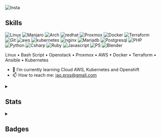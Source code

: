 <!--
## Bem-vindo ao meu portfólio.
-->
![Insta](https://img.shields.io/badge/jprs.drw-E4405F?link=https://www.instagram.com/jprs.drw/&style=for-the-badge&logo=instagram&logoColor=white)

<!--
![](images/capa.png "by @jprs.drw")
-->

## Skills

![Linux](https://img.shields.io/badge/-Linux-FCC624?style=flat-square&logo=linux&logoColor=black)
![Manjaro](https://img.shields.io/badge/-Manjaro-35BF5C?style=flat-square&logo=manjaro&logoColor=white)
![Arch](https://img.shields.io/badge/-Arch-168eca?style=flat-square&logo=arch-linux&logoColor=white)
![redhat](https://img.shields.io/badge/-RedHat-da1414?style=flat-square&logo=redhat&logoColor=white)
![Proxmox](https://img.shields.io/badge/-Proxmox-db7716?style=flat-square&logo=proxmox&logoColor=white)
![Docker](https://img.shields.io/badge/-Docker-46a2f1?style=flat-square&logo=docker&logoColor=white)
![Terraform](https://img.shields.io/badge/-Terraform-710fde?style=flat-square&logo=terraform&logoColor=white)
![Git](https://img.shields.io/badge/-Git-F05032?style=flat-square&logo=git&logoColor=white)
![aws](https://img.shields.io/badge/-AWS-ff9538?style=flat-square&logo=amazon&logoColor=white)
![kubernetes](https://img.shields.io/badge/-Kubernetes-3887ff?style=flat-square&logo=kubernetes&logoColor=white)
![nginx](https://img.shields.io/badge/-Nginx-08bf0e?style=flat-square&logo=nginx&logoColor=white)
![Mariadb](https://img.shields.io/badge/-MariaDB-003545?style=flat-square&logo=mariadb&logoColor=white)
![Postgresql](https://img.shields.io/badge/-Postgresql-427db5?style=flat-square&logo=postgresql&logoColor=white)
![PHP](https://img.shields.io/badge/-php-775ec2?style=flat-square&logo=php&logoColor=white)
![Python](https://img.shields.io/badge/-Python-ffec29?style=flat-square&logo=python&logoColor=black)
![Csharp](https://img.shields.io/badge/-Csharp-8c44fb?style=flat-square&logo=csharp&logoColor=white)
![Ruby](https://img.shields.io/badge/-Ruby-C70039?style=flat-square&logo=ruby&logoColor=white)
![Javascript](https://img.shields.io/badge/-JavaScript-fff519?style=flat-square&logo=javascript&logoColor=black)
![PS](https://img.shields.io/badge/-Photoshop-31A8FF?style=flat-square&logo=Adobe%20Photoshop&logoColor=white)
![Blender](https://img.shields.io/badge/-Blender-ed961e?style=flat-square&logo=blender&logoColor=white)

Linux • Bash Script • Openstack • Proxmox • AWS • Docker • Terraform • Ansible • Kubernetes

<!--
## Opa, beleza?

Ola, meu nome é João Pedro, tenho 22 anos e gosto de desenvolver e criar. Particularmente gosto de ilustrar as mais variadas artes e desenvolver jogos, como o design de mapas e personagens ou criar scripts para testar mecânicas dentro dos testes em Godot. Vez ou outra brincando com amigos, edito videos curtos usando Davinci Resolve ou Kdenlive para edição de video e postar em n redes sociais. E ultimamente vim desenvolvendo gosto em automatização e implantação de serviços que possam facilitar tarefas cotidianas ou que serião repetitivas para um grupo de pessoas que usam elas.  

Acredito que podemos aprender e ensinar muito com a tecnologia que temos à nossa disposição, criar soluções e resolver problemas alimentados pelo cativo de “como podemos fazer isso melhor do que como está” sempre utilizando o que está à nossa disposição.   

Abaixo venho desenvolvendo algumas tecnologias:

> ☑️​Git com github e gitlab para compartilhamento de códigos. 
> 
> ​☑️​Containers em Docker e Kubernetes. 
> 
> ​☑️​Shell scripts e Python. 
> 
> ☑️Gerencia de credenciais com passbolt ou bitwarden. 
> 
> ☑️Administração de bancos com Postgresql e MariaDB. 
> 
> ☑️Diagramas e mapas de trabalho. 
> 
> ☑️Infraestrutura como Código em Terraform. 

-->

<!--
<div align="center">
    <h1>My recent songs</h1>
      <a href="https://data-card-for-spotify.herokuapp.com/card?user_id=8vad3kykd7t2uc4w4slgpu65z">
        <img src="https://data-card-for-spotify.herokuapp.com/api/card?user_id=8vad3kykd7t2uc4w4slgpu65z" alt="Data Card for Spotify">
      </a>
    <br>
</div>
-->
<!--
  #https://rahuldkjain.github.io/gh-profile-readme-generator/
  #https://github.com/rzashakeri/beautify-github-profile
  #https://github.com/tandpfun/skill-icons#icons-per-line

TheCoolerJoao.md

![](https://img.shields.io/badge/LinkedIn-0077B5?style=for-the-badge&logo=linkedin&logoColor=white)(https://www.linkedin.com/in/jo%C3%A3o-pedro-silva-4930b023a)

[![Top Langs](https://github-readme-stats.vercel.app/api/top-langs/?username=TheCoolerJoao&layout=compact)](https://github.com/s)


**TheCoolerJoao/TheCoolerJoao** is a ✨ _special_ ✨ repository because its `README.md` (this file) appears on your GitHub profile.

Here are some ideas to get you started:

- 🔭 I’m currently working on ...
- 🌱 I’m currently learning Cloud AWS
- 👯 I’m looking to collaborate on ...
- 🤔 I’m looking for help with Kubernetes
- 💬 Ask me about ...
- 📫 How to reach me: ...
- 😄 Pronouns: ...
- ⚡ Fun fact: ...


[![Status do joao-prs no GitHub](https://github-readme-stats.vercel.app/api?username=joao-prs&show_icons=true&theme=radical)](https://github.com/joao-prs)
-->
- 🌱 I’m currently learning Cloud AWS, Kubernetes and Openshift
- 📫 How to reach me: jao.prss@gmail.com




<details> 
  <summary><h2>Stats</h2></summary>

  <p><a href="https://github.com/joao-prs"><img alt="joao-prs's Github Stats" src="https://github-readme-stats.vercel.app/api/?username=joao-prs&show_icons=true&include_all_commits=true&count_private=true&theme=react&hide_border=true&bg_color=16131f&title_color=a788fa&icon_color=F8D866" height="192px"/></a>
  <a href="https://github.com/joao-prs"><img alt="joao-prs's Github Stats" src="https://github-readme-stats.vercel.app/api/top-langs/?username=joao-prs&langs_count=8&layout=compact&theme=react&hide_border=true&bg_color=16131f&title_color=a788fa&icon_color=F8D866&hide=Jupyter%20Notebook,Roff" height="192px"></a></p>

  <a href="https://github.com/ashutosh00710/github-readme-activity-graph"><img alt="joao-prs's Activity Graph" src="https://github-readme-activity-graph.vercel.app/graph/?username=joao-prs&bg_color=16131f&color=a788fa&line=cab6fe&point=FFFFFF&hide_border=true" /></a>

</details>


<details> 
  <summary><h2>Badges</h2></summary>
    <p><a href="https://www.credly.com/badges/f26d3f58-6db9-4ea9-a9cf-03566aaa411c/linked_in_profile"><img alt="joao-prs's AWS badges" src="https://images.credly.com/size/340x340/images/00634f82-b07f-4bbd-a6bb-53de397fc3a6/image.png" height="192px"/></a>
  <a href="https://www.credly.com/earner/earned/badge/63b1ead1-1fc0-43cf-9ae8-99faaf5dd5a8"><img alt="joao-prs's AWS badges" src="https://images.credly.com/size/340x340/images/af8c6b4e-fc31-47c4-8dcb-eb7a2065dc5b/I2CS__1_.png" height="192px"/></a></p>

</details>
